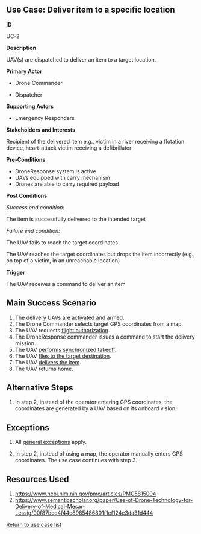## Use Case: Deliver item to a specific location

**ID**

UC-2

**Description**

UAV(s) are dispatched to deliver an item to a target location.

**Primary Actor**

- Drone Commander

- Dispatcher 

**Supporting Actors**

- Emergency Responders

**Stakeholders and Interests**

Recipient of the delivered item e.g., victim in a river receiving a flotation device, heart-attack victim receiving a defibrillator

**Pre-Conditions**

- DroneResponse system is active
- UAVs equipped with carry mechanism
- Drones are able to carry required payload

**Post Conditions**

_Success end condition:_

The item is successfully delivered to the intended target

_Failure end condition:_

The UAV fails to reach the target coordinates

The UAV reaches the target coordinates but drops the item incorrectly (e.g., on top of a victim, in an unreachable location)

**Trigger**

The UAV receives a command to deliver an item


## Main Success Scenario

1. The delivery UAVs are [activated and armed](../supporting/ActivateAndArm.md).
2. The Drone Commander selects target GPS coordinates from a map. 
3. The UAV requests [flight authorization](../supporting/FlightAuthorization.md).
4. The DroneResponse commander issues a command to start the delivery mission.
5. The UAV [performs synchronized takeoff](../supporting/SynchronizedTakeoff.md).
6. The UAV [flies to the target destination](../supporting/FlyToDestination.md).
7. The UAV [delivers the item](../supporting/ItemDrop.md).
8. The UAV returns home. 

## Alternative Steps 

1. In step 2, instead of the operator entering GPS coordinates, the coordinates are generated by a UAV based on its onboard vision.

## Exceptions

1. All [general exceptions](../../README.md#GeneralExceptions) apply.

2. In step 2, instead of using a map, the operator manually enters GPS coordinates.  The use case continues with step 3.



## Resources Used

1. <a href="https://www.ncbi.nlm.nih.gov/pmc/articles/PMC5815004" target="_new">https://www.ncbi.nlm.nih.gov/pmc/articles/PMC5815004</a>
2. <a href="https://www.semanticscholar.org/paper/Use-of-Drone-Technology-for-Delivery-of-Medical-Mesar-Lessig/00f87bee4f44e8985486801f1ef124e3da31d444" target="_blank">https://www.semanticscholar.org/paper/Use-of-Drone-Technology-for-Delivery-of-Medical-Mesar-Lessig/00f87bee4f44e8985486801f1ef124e3da31d444</a>

[Return to use case list](../../README.md) 
